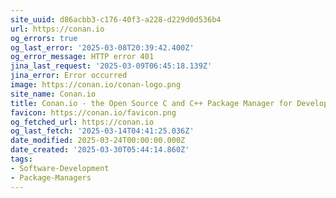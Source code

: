 ```yaml
---
site_uuid: d86acbb3-c176-40f3-a228-d229d0d536b4
url: https://conan.io
og_errors: true
og_last_error: '2025-03-08T20:39:42.400Z'
og_error_message: HTTP error 401
jina_last_request: '2025-03-09T06:45:18.139Z'
jina_error: Error occurred
image: https://conan.io/conan-logo.png
site_name: Conan.io
title: Conan.io - the Open Source C and C++ Package Manager for Developers
favicon: https://conan.io/favicon.png
og_fetched_url: https://conan.io
og_last_fetch: '2025-03-14T04:41:25.036Z'
date_modified: 2025-03-24T00:00:00.000Z
date_created: '2025-03-30T05:44:14.860Z'
tags:
- Software-Development
- Package-Managers
---
```











